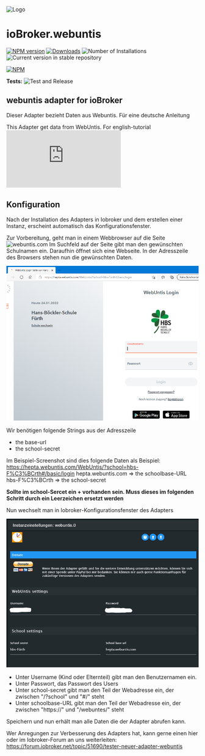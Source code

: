 ![Logo](https://github.com/Newan/ioBroker.webuntis/admin/webuntis.png)
# ioBroker.webuntis

[![NPM version](https://img.shields.io/npm/v/iobroker.webuntis.svg)](https://www.npmjs.com/package/iobroker.webuntis)
[![Downloads](https://img.shields.io/npm/dm/iobroker.webuntis.svg)](https://www.npmjs.com/package/iobroker.webuntis)
![Number of Installations](https://iobroker.live/badges/webuntis-installed.svg)
![Current version in stable repository](https://iobroker.live/badges/webuntis-stable.svg)


[![NPM](https://nodei.co/npm/iobroker.webuntis.png?downloads=true)](https://nodei.co/npm/iobroker.webuntis/)

**Tests:** ![Test and Release](https://github.com/Newan/ioBroker.webuntis/workflows/Test%20and%20Release/badge.svg)

## webuntis adapter for ioBroker


Dieser Adapter bezieht Daten aus Webuntis. Für eine deutsche Anleitung

This Adapter get data from WebUntis. For english-tutorial ![click here](https://github.com/Newan/ioBroker.webuntis/readme.md)

## Konfiguration
Nach der Installation des Adapters in Iobroker und dem erstellen einer Instanz, erscheint automatisch
das Konfigurationsfenster.

Zur Vorbereitung, geht man in einem Webbrowser auf die Seite ![webuntis.com](https://webuntis.com)
Im Suchfeld auf der Seite gibt man den gewünschten Schulnamen ein.
Daraufhin öffnet sich eine Webseite. In der Adresszeile des Browsers stehen nun die gewünschten Daten.

![webuntis_start](img/webuntis_start.png)


Wir benötigen folgende Strings aus der Adresszeile

- the base-url 
- the school-secret

Im Beispiel-Screenshot sind dies folgende Daten als Beispiel:
https://hepta.webuntis.com/WebUntis/?school=hbs-F%C3%BCrth#/basic/login
        hepta.webuntis.com    => the schoolbase-URL
                                            hbs-F%C3%BCrth   => the school-secret

**Sollte im school-Sercet ein __+__ vorhanden sein. Muss dieses im folgenden Schritt durch ein Leerzeichen ersetzt werden**

Nun wechselt man in Iobroker-Konfigurationsfenster des Adapters

![webuntis_config](img/webuntis_config.png)

- Unter Username (Kind oder Elternteil) gibt man den Benutzernamen ein.
- Unter Passwort, das Passwort des Users
- Unter school-secret gibt man den Teil der Webadresse ein, der zwischen "/?school" und "#/" steht
- Unter schoolbase-URL gibt man den Teil der Webadresse ein, der zwischen "https://" und "/webuntes/" steht

Speichern und nun erhält man alle Daten die der Adapter abrufen kann.

Wer Anregungen zur Verbesserung des Adapters hat, kann gerne einen hier oder im Iobroker-Forum an uns weiterleiten:
https://forum.iobroker.net/topic/51690/tester-neuer-adapter-webuntis


